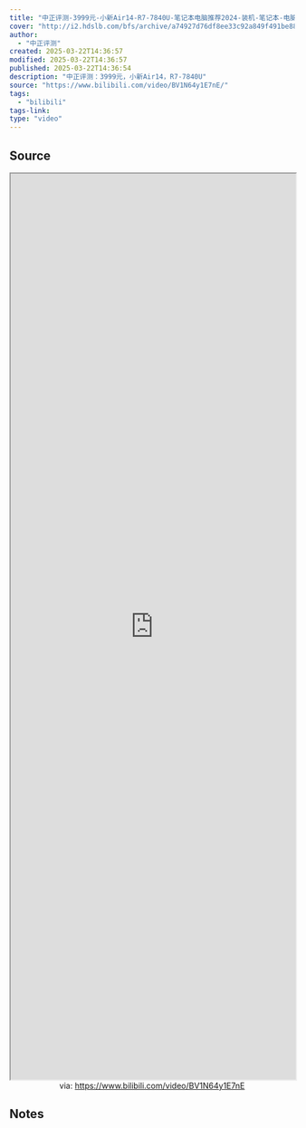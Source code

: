 ```yaml
---
title: "中正评测-3999元-小新Air14-R7-7840U-笔记本电脑推荐2024-装机-笔记本-电脑"
cover: "http://i2.hdslb.com/bfs/archive/a74927d76df8ee33c92a849f491be88249c1af01.jpg@189w_107h.webp"
author:
  - "中正评测"
created: 2025-03-22T14:36:57
modified: 2025-03-22T14:36:57
published: 2025-03-22T14:36:54
description: "中正评测：3999元，小新Air14，R7-7840U"
source: "https://www.bilibili.com/video/BV1N64y1E7nE/"
tags:
  - "bilibili"
tags-link:
type: "video"
---
```

## Source

<iframe src='https://player.bilibili.com/player.html?isOutside=true&bvid=BV1N64y1E7nE&p=1&autoplay=false' style='height:40vh;width:100%' class='iframe-radius' allow='fullscreen'></iframe>
<center>via: <a href='https://www.bilibili.com/video/BV1N64y1E7nE' target='_blank' class='external-link'>https://www.bilibili.com/video/BV1N64y1E7nE</a></center>


## Notes

